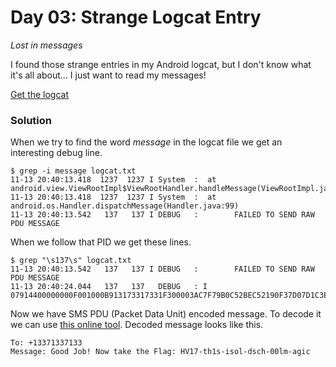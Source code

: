 # Day 03: Strange Logcat Entry

*Lost in messages*

I found those strange entries in my Android logcat, but I don't know what it's all about... I just want to read my messages!

[Get the logcat](files/logcat.txt "logcat.txt")

### Solution

When we try to find the word *message* in the logcat file we get an interesting debug line.

```
$ grep -i message logcat.txt
11-13 20:40:13.418  1237  1237 I System  : 	at android.view.ViewRootImpl$ViewRootHandler.handleMessage(ViewRootImpl.java:2818)
11-13 20:40:13.418  1237  1237 I System  : 	at android.os.Handler.dispatchMessage(Handler.java:99)
11-13 20:40:13.542   137   137 I DEBUG   : 	      FAILED TO SEND RAW PDU MESSAGE
```

When we follow that PID we get these lines. 

```
$ grep "\s137\s" logcat.txt 
11-13 20:40:13.542   137   137 I DEBUG	 : 	      FAILED TO SEND RAW PDU MESSAGE
11-13 20:40:24.044   137   137   DEBUG   : I 07914400000000F001000B913173317331F300003AC7F79B0C52BEC52190F37D07D1C3EB32888E2E838CECF05907425A63B7161D1D9BB7D2F337BB459E8FD12D188CDD6E85CFE931
```

Now we have SMS PDU (Packet Data Unit) encoded message. To decode it we can use [this online tool](https://www.diafaan.com/sms-tutorials/gsm-modem-tutorial/online-sms-pdu-decoder/ "Online SMS PDU Decoder"). Decoded message looks like this.

```
To: +13371337133
Message: Good Job! Now take the Flag: HV17-th1s-isol-dsch-00lm-agic
```